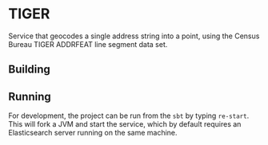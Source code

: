 # TIGER

Service that geocodes a single address string into a point, using the Census Bureau TIGER ADDRFEAT line segment data set.

## Building

## Running

For development, the project can be run from the `sbt` by typing `re-start`. This will fork a JVM and start the service, which by default requires an Elasticsearch server running on the same machine.